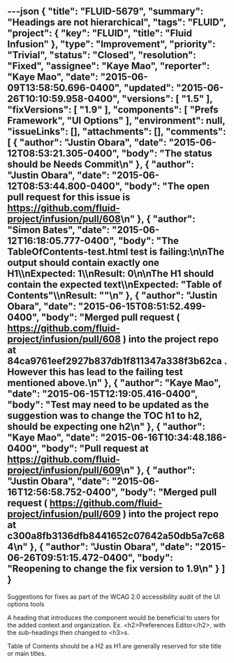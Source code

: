 ---json
{
  "title": "FLUID-5679",
  "summary": "Headings are not hierarchical",
  "tags": "FLUID",
  "project": {
    "key": "FLUID",
    "title": "Fluid Infusion"
  },
  "type": "Improvement",
  "priority": "Trivial",
  "status": "Closed",
  "resolution": "Fixed",
  "assignee": "Kaye Mao",
  "reporter": "Kaye Mao",
  "date": "2015-06-09T13:58:50.696-0400",
  "updated": "2015-06-26T10:10:59.958-0400",
  "versions": [
    "1.5"
  ],
  "fixVersions": [
    "1.9"
  ],
  "components": [
    "Prefs Framework",
    "UI Options"
  ],
  "environment": null,
  "issueLinks": [],
  "attachments": [],
  "comments": [
    {
      "author": "Justin Obara",
      "date": "2015-06-12T08:53:21.305-0400",
      "body": "The status should be Needs Commit\n"
    },
    {
      "author": "Justin Obara",
      "date": "2015-06-12T08:53:44.800-0400",
      "body": "The open pull request for this issue is <https://github.com/fluid-project/infusion/pull/608>\n"
    },
    {
      "author": "Simon Bates",
      "date": "2015-06-12T16:18:05.777-0400",
      "body": "The TableOfContents-test.html test is failing:\n\nThe output should contain exactly one H1\\\nExpected: 1\\\nResult: 0\n\nThe H1 should contain the expected text\\\nExpected: \"Table of Contents\"\\\nResult: \"\"\n"
    },
    {
      "author": "Justin Obara",
      "date": "2015-06-15T08:51:52.499-0400",
      "body": "Merged pull request ( <https://github.com/fluid-project/infusion/pull/608> ) into the project repo at 84ca9761eef2927b837db1f811347a338f3b62ca . However this has lead to the failing test mentioned above.\n"
    },
    {
      "author": "Kaye Mao",
      "date": "2015-06-15T12:19:05.416-0400",
      "body": "Test may need to be updated as the suggestion was to change the TOC h1 to h2, should be expecting one h2\n"
    },
    {
      "author": "Kaye Mao",
      "date": "2015-06-16T10:34:48.186-0400",
      "body": "Pull request at <https://github.com/fluid-project/infusion/pull/609>\n"
    },
    {
      "author": "Justin Obara",
      "date": "2015-06-16T12:56:58.752-0400",
      "body": "Merged pull request ( <https://github.com/fluid-project/infusion/pull/609> ) into the project repo at c300a8fb3136dfb8441652c07642a50db5a7c684\n"
    },
    {
      "author": "Justin Obara",
      "date": "2015-06-26T09:51:15.472-0400",
      "body": "Reopening to change the fix version to 1.9\n"
    }
  ]
}
---
Suggestions for fixes as part of the WCAG 2.0 accessibility audit of the UI options tools 

A heading that introduces the component would be beneficial to users for the added context and organization. Ex. \<h2>Preferences Editor\</h2>, with the sub-headings then changed to \<h3>s.&#x20;

Table of Contents should be a H2 as H1 are generally reserved for site title or main titles.

        